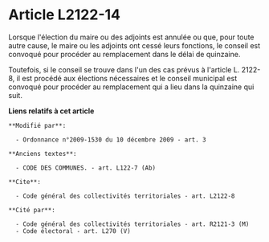 # Article L2122-14

Lorsque l'élection du maire ou des adjoints est annulée ou que, pour toute autre cause, le maire ou les adjoints ont cessé
leurs fonctions, le conseil est convoqué pour procéder au remplacement dans le délai de quinzaine. 

Toutefois, si le conseil se trouve dans l'un des cas prévus à l'article L. 2122-8, il est procédé aux élections nécessaires
et le conseil municipal est convoqué pour procéder au remplacement qui a lieu dans la quinzaine qui suit.

**Liens relatifs à cet article**

	**Modifié par**:

	  - Ordonnance n°2009-1530 du 10 décembre 2009 - art. 3

	**Anciens textes**:

	  - CODE DES COMMUNES. - art. L122-7 (Ab)

	**Cite**:

	  - Code général des collectivités territoriales - art. L2122-8

	**Cité par**:

	  - Code général des collectivités territoriales - art. R2121-3 (M)
	  - Code électoral - art. L270 (V)

